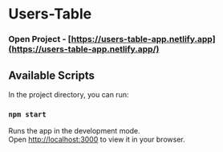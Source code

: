 # Users-Table

### Open Project - [https://users-table-app.netlify.app](https://users-table-app.netlify.app/)

## Available Scripts

In the project directory, you can run:

### `npm start`

Runs the app in the development mode.\
Open [http://localhost:3000](http://localhost:3000) to view it in your browser.
